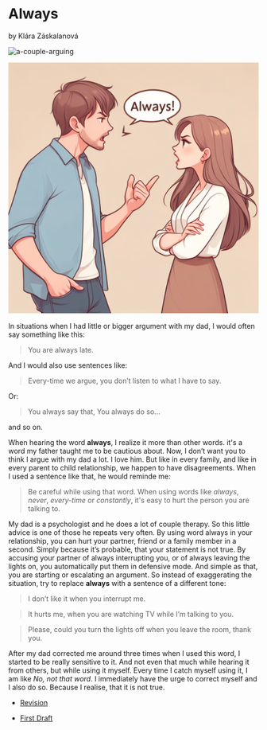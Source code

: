 # Always
by Klára Záskalanová

![a-couple-arguing](https://github.com/klara-zaskalanova/english-for-designers/assets/149419139/438ff07f-9837-4c04-aed0-05df3c525bbb)

![Animated couple standing face to face and arguing with a speech bubble between them saying "always".](a-couple-arguing.jpg)

In situations when I had little or bigger argument with my dad, I would often say something like this:

> You are always late.

And I would also use sentences like:

> Every-time we argue, you don’t listen to what I have to say.

Or:
> You always say that, You always do so...

and so on.

When hearing the word **always**, I realize it more than other words. it's a word my father taught me to be cautious about.  Now, I don’t want you to think I argue with my dad a lot. I love him. But like in every family, and like in every parent to child relationship, we happen to have disagreements. When I used a sentence like that, he would reminde me:
  
> Be careful while using that word. When using words like _always_, _never_, _every-time_ or _constantly_, it's easy to hurt the person you are talking to.

My dad is a psychologist and he does a lot of couple therapy. So this little advice is one of those he repeats very often. By using word always in your relationship, you can hurt your partner, friend or a family member in a second. Simply because it’s probable, that your statement is not true. By accusing your partner of always interrupting you, or of always leaving the lights on, you automatically put them in defensive mode. And simple as that, you are starting or escalating an argument. So instead of exaggerating the situation, try to replace **always** with a sentence of a different tone:

> I don’t like it when you interrupt me.

> It hurts me, when you are watching TV while I’m talking to you.

> Please, could you turn the lights off when you leave the room, thank you.

After my dad corrected me around three times when I used this word, I started to be really sensitive to it. And not even that much while hearing it from others, but while using it myself. Every time I catch myself using it, I am like _No, not that word_. I immediately have the urge to correct myself and I also do so. Because I realise, that it is not true. 



- [Revision](https://klara-zaskalanova.github.io/english-for-designers/01-one-word/revision)

- [First Draft](https://klara-zaskalanova.github.io/english-for-designers/01-one-word/first-draft)
